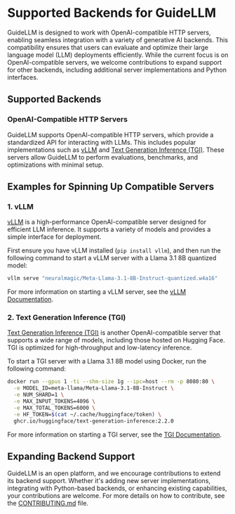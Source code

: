 # Supported Backends for GuideLLM

GuideLLM is designed to work with OpenAI-compatible HTTP servers, enabling seamless integration with a variety of generative AI backends. This compatibility ensures that users can evaluate and optimize their large language model (LLM) deployments efficiently. While the current focus is on OpenAI-compatible servers, we welcome contributions to expand support for other backends, including additional server implementations and Python interfaces.

## Supported Backends

### OpenAI-Compatible HTTP Servers

GuideLLM supports OpenAI-compatible HTTP servers, which provide a standardized API for interacting with LLMs. This includes popular implementations such as [vLLM](https://github.com/vllm-project/vllm) and [Text Generation Inference (TGI)](https://github.com/huggingface/text-generation-inference). These servers allow GuideLLM to perform evaluations, benchmarks, and optimizations with minimal setup.

## Examples for Spinning Up Compatible Servers

### 1. vLLM

[vLLM](https://github.com/vllm-project/vllm) is a high-performance OpenAI-compatible server designed for efficient LLM inference. It supports a variety of models and provides a simple interface for deployment.

First ensure you have vLLM installed (`pip install vllm`), and then run the following command to start a vLLM server with a Llama 3.1 8B quantized model:

```bash
vllm serve "neuralmagic/Meta-Llama-3.1-8B-Instruct-quantized.w4a16"
```

For more information on starting a vLLM server, see the [vLLM Documentation](https://docs.vllm.ai/en/latest/serving/openai_compatible_server.html).

### 2. Text Generation Inference (TGI)

[Text Generation Inference (TGI)](https://github.com/huggingface/text-generation-inference) is another OpenAI-compatible server that supports a wide range of models, including those hosted on Hugging Face. TGI is optimized for high-throughput and low-latency inference.

To start a TGI server with a Llama 3.1 8B model using Docker, run the following command:

```bash
docker run --gpus 1 -ti --shm-size 1g --ipc=host --rm -p 8080:80 \
  -e MODEL_ID=meta-llama/Meta-Llama-3.1-8B-Instruct \
  -e NUM_SHARD=1 \
  -e MAX_INPUT_TOKENS=4096 \
  -e MAX_TOTAL_TOKENS=6000 \
  -e HF_TOKEN=$(cat ~/.cache/huggingface/token) \
  ghcr.io/huggingface/text-generation-inference:2.2.0
```

For more information on starting a TGI server, see the [TGI Documentation](https://huggingface.co/docs/text-generation-inference/index).

## Expanding Backend Support

GuideLLM is an open platform, and we encourage contributions to extend its backend support. Whether it's adding new server implementations, integrating with Python-based backends, or enhancing existing capabilities, your contributions are welcome. For more details on how to contribute, see the [CONTRIBUTING.md](https://github.com/neuralmagic/guidellm/blob/main/CONTRIBUTING.md) file.
